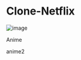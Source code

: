 # Clone-Netflix
![image](https://user-images.githubusercontent.com/81261373/163654932-3d9b382d-dbb1-4467-b401-f162ef145460.png)

Anime

anime2
